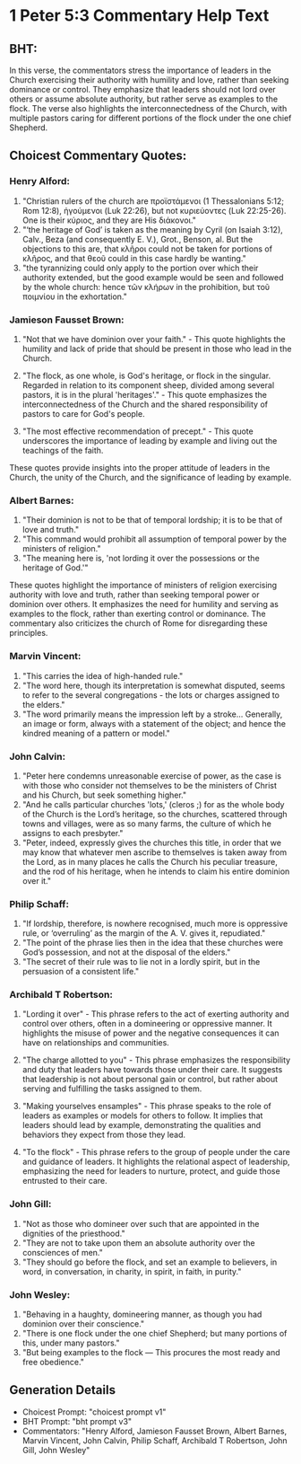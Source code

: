 # 1 Peter 5:3 Commentary Help Text

## BHT:
In this verse, the commentators stress the importance of leaders in the Church exercising their authority with humility and love, rather than seeking dominance or control. They emphasize that leaders should not lord over others or assume absolute authority, but rather serve as examples to the flock. The verse also highlights the interconnectedness of the Church, with multiple pastors caring for different portions of the flock under the one chief Shepherd.

## Choicest Commentary Quotes:
### Henry Alford:
1. "Christian rulers of the church are προϊστάμενοι (1 Thessalonians 5:12; Rom 12:8), ἡγούμενοι (Luk 22:26), but not κυριεύοντες (Luk 22:25-26). One is their κύριος, and they are His διάκονοι." 
2. "‘the heritage of God’ is taken as the meaning by Cyril (on Isaiah 3:12), Calv., Beza (and consequently E. V.), Grot., Benson, al. But the objections to this are, that κλῆροι could not be taken for portions of κλῆρος, and that θεοῦ could in this case hardly be wanting."
3. "the tyrannizing could only apply to the portion over which their authority extended, but the good example would be seen and followed by the whole church: hence τῶν κλήρων in the prohibition, but τοῦ ποιμνίου in the exhortation."

### Jamieson Fausset Brown:
1. "Not that we have dominion over your faith." - This quote highlights the humility and lack of pride that should be present in those who lead in the Church.

2. "The flock, as one whole, is God's heritage, or flock in the singular. Regarded in relation to its component sheep, divided among several pastors, it is in the plural 'heritages'." - This quote emphasizes the interconnectedness of the Church and the shared responsibility of pastors to care for God's people.

3. "The most effective recommendation of precept." - This quote underscores the importance of leading by example and living out the teachings of the faith.

These quotes provide insights into the proper attitude of leaders in the Church, the unity of the Church, and the significance of leading by example.

### Albert Barnes:
1. "Their dominion is not to be that of temporal lordship; it is to be that of love and truth."
2. "This command would prohibit all assumption of temporal power by the ministers of religion."
3. "The meaning here is, 'not lording it over the possessions or the heritage of God.'"

These quotes highlight the importance of ministers of religion exercising authority with love and truth, rather than seeking temporal power or dominion over others. It emphasizes the need for humility and serving as examples to the flock, rather than exerting control or dominance. The commentary also criticizes the church of Rome for disregarding these principles.

### Marvin Vincent:
1. "This carries the idea of high-handed rule."
2. "The word here, though its interpretation is somewhat disputed, seems to refer to the several congregations - the lots or charges assigned to the elders."
3. "The word primarily means the impression left by a stroke... Generally, an image or form, always with a statement of the object; and hence the kindred meaning of a pattern or model."

### John Calvin:
1. "Peter here condemns unreasonable exercise of power, as the case is with those who consider not themselves to be the ministers of Christ and his Church, but seek something higher."
2. "And he calls particular churches 'lots,' (cleros ;) for as the whole body of the Church is the Lord’s heritage, so the churches, scattered through towns and villages, were as so many farms, the culture of which he assigns to each presbyter."
3. "Peter, indeed, expressly gives the churches this title, in order that we may know that whatever men ascribe to themselves is taken away from the Lord, as in many places he calls the Church his peculiar treasure, and the rod of his heritage, when he intends to claim his entire dominion over it."

### Philip Schaff:
1. "If lordship, therefore, is nowhere recognised, much more is oppressive rule, or ‘overruling’ as the margin of the A. V. gives it, repudiated."
2. "The point of the phrase lies then in the idea that these churches were God’s possession, and not at the disposal of the elders."
3. "The secret of their rule was to lie not in a lordly spirit, but in the persuasion of a consistent life."

### Archibald T Robertson:
1. "Lording it over" - This phrase refers to the act of exerting authority and control over others, often in a domineering or oppressive manner. It highlights the misuse of power and the negative consequences it can have on relationships and communities.

2. "The charge allotted to you" - This phrase emphasizes the responsibility and duty that leaders have towards those under their care. It suggests that leadership is not about personal gain or control, but rather about serving and fulfilling the tasks assigned to them.

3. "Making yourselves ensamples" - This phrase speaks to the role of leaders as examples or models for others to follow. It implies that leaders should lead by example, demonstrating the qualities and behaviors they expect from those they lead.

4. "To the flock" - This phrase refers to the group of people under the care and guidance of leaders. It highlights the relational aspect of leadership, emphasizing the need for leaders to nurture, protect, and guide those entrusted to their care.

### John Gill:
1. "Not as those who domineer over such that are appointed in the dignities of the priesthood."
2. "They are not to take upon them an absolute authority over the consciences of men."
3. "They should go before the flock, and set an example to believers, in word, in conversation, in charity, in spirit, in faith, in purity."

### John Wesley:
1. "Behaving in a haughty, domineering manner, as though you had dominion over their conscience."
2. "There is one flock under the one chief Shepherd; but many portions of this, under many pastors."
3. "But being examples to the flock — This procures the most ready and free obedience."


## Generation Details
- Choicest Prompt: "choicest prompt v1"
- BHT Prompt: "bht prompt v3"
- Commentators: "Henry Alford, Jamieson Fausset Brown, Albert Barnes, Marvin Vincent, John Calvin, Philip Schaff, Archibald T Robertson, John Gill, John Wesley"
